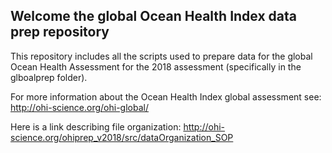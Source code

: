 ## Welcome the global Ocean Health Index data prep repository

This repository includes all the scripts used to prepare data for the global Ocean Health Assessment
for the 2018 assessment (specifically in the glboalprep folder).

For more information about the Ocean Health Index global assessment see: http://ohi-science.org/ohi-global/

Here is a link describing file organization: http://ohi-science.org/ohiprep_v2018/src/dataOrganization_SOP